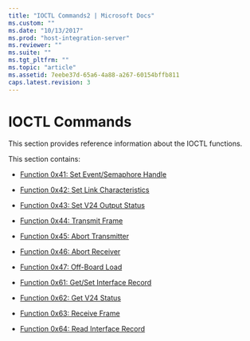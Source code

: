 ```yaml
---
title: "IOCTL Commands2 | Microsoft Docs"
ms.custom: ""
ms.date: "10/13/2017"
ms.prod: "host-integration-server"
ms.reviewer: ""
ms.suite: ""
ms.tgt_pltfrm: ""
ms.topic: "article"
ms.assetid: 7eebe37d-65a6-4a88-a267-60154bffb811
caps.latest.revision: 3
---
```

# IOCTL Commands
This section provides reference information about the IOCTL functions.  
  
 This section contains:  
  
-   [Function 0x41: Set Event/Semaphore Handle](../core/function-0x41-set-event-semaphore-handle.md)  
  
-   [Function 0x42: Set Link Characteristics](../core/function-0x42-set-link-characteristics.md)  
  
-   [Function 0x43: Set V24 Output Status](../core/function-0x43-set-v24-output-status.md)  
  
-   [Function 0x44: Transmit Frame](../core/function-0x44-transmit-frame.md)  
  
-   [Function 0x45: Abort Transmitter](../core/function-0x45-abort-transmitter.md)  
  
-   [Function 0x46: Abort Receiver](../core/function-0x46-abort-receiver.md)  
  
-   [Function 0x47: Off-Board Load](../core/function-0x47-off-board-load.md)  
  
-   [Function 0x61: Get/Set Interface Record](../core/function-0x61-get-set-interface-record.md)  
  
-   [Function 0x62: Get V24 Status](../core/function-0x62-get-v24-status.md)  
  
-   [Function 0x63: Receive Frame](../core/function-0x63-receive-frame.md)  
  
-   [Function 0x64: Read Interface Record](../core/function-0x64-read-interface-record.md)